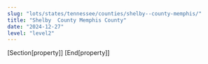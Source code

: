 ```yaml
---
slug: "lots/states/tennessee/counties/shelby--county-memphis/"
title: "Shelby  County Memphis County"
date: "2024-12-27"
level: "level2"
---
```


[Section[property]]
[End[property]]

